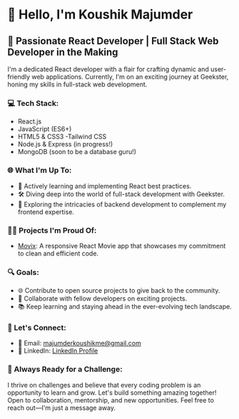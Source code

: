 # 👋 Hello, I'm Koushik Majumder

## 🚀 Passionate React Developer | Full Stack Web Developer in the Making

I'm a dedicated React developer with a flair for crafting dynamic and user-friendly web applications. Currently, I'm on an exciting journey at Geekster, honing my skills in full-stack web development.

### 💻 Tech Stack:

- React.js
- JavaScript (ES6+)
- HTML5 & CSS3
-Tailwind CSS
- Node.js & Express (in progress!)
- MongoDB (soon to be a database guru!)

### 🌐 What I'm Up To:

- 🚀 Actively learning and implementing React best practices.
- 🛠️ Diving deep into the world of full-stack development with Geekster.
- 🌱 Exploring the intricacies of backend development to complement my frontend expertise.

### 👨‍💻 Projects I'm Proud Of:

- [Movix](https://github.com/majumderkoushik/Movix): A responsive React Movie app that showcases my commitment to clean and efficient code.
  

### 🔍 Goals:

- 🌐 Contribute to open source projects to give back to the community.
- 🚀 Collaborate with fellow developers on exciting projects.
- 📚 Keep learning and staying ahead in the ever-evolving tech landscape.

### 🤝 Let's Connect:

- 📧 Email: majumderkoushikme@gmail.com
- 🔗 LinkedIn: [LinkedIn Profile](https://www.linkedin.com/in/koushik-majumder-a972961a2/)
  

### 🌟 Always Ready for a Challenge:

I thrive on challenges and believe that every coding problem is an opportunity to learn and grow. Let's build something amazing together! Open to collaboration, mentorship, and new opportunities. Feel free to reach out—I'm just a message away.
<!--
**majumderkoushik/majumderkoushik** is a ✨ _special_ ✨ repository because its `README.md` (this file) appears on your GitHub profile.

Here are some ideas to get you started:

- 🔭 I’m currently working on ...
- 🌱 I’m currently learning ...
- 👯 I’m looking to collaborate on ...
- 🤔 I’m looking for help with ...
- 💬 Ask me about ...
- 📫 How to reach me: ...
- 😄 Pronouns: ...
- ⚡ Fun fact: ...
-->
